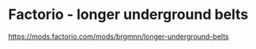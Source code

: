 # Factorio - longer underground belts

https://mods.factorio.com/mods/brgmnn/longer-underground-belts
